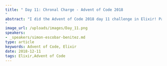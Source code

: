 ```yaml
---
title: " Day 11: Chronal Charge - Advent of Code 2018
"
abstract: "I did the Advent of Code 2018 day 11 challenge in Elixir! Parts one and two are as follows:
"
image_url: /uploads/images/Day_11.png
speakers:
- _speakers/simon-escobar-benitez.md
type: article
keywords: Advent of Code, Elixir
date: 2018-12-11
tags: Elixir,Advent of Code
---
```

